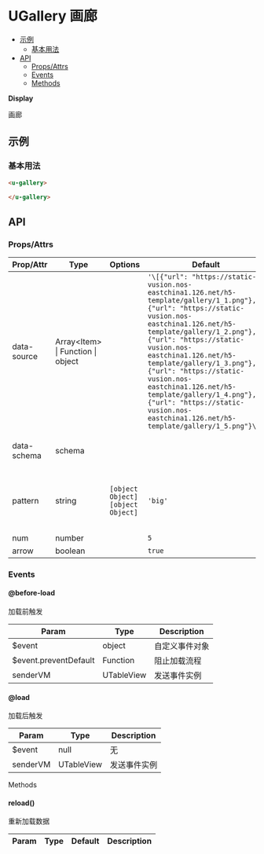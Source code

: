 <!-- 该 README.md 根据 api.yaml 和 docs/*.md 自动生成，为了方便在 GitHub 和 NPM 上查阅。如需修改，请查看源文件 -->

# UGallery 画廊

- [示例](#示例)
    - [基本用法](#基本用法)
- [API]()
    - [Props/Attrs](#propsattrs)
    - [Events](#events)
    - [Methods](#methods)

**Display**

画廊

## 示例
### 基本用法

``` html
<u-gallery>
    
</u-gallery>
```
## API
### Props/Attrs

| Prop/Attr | Type | Options | Default | Description |
| --------- | ---- | ------- | ------- | ----------- |
| data-source | Array\<Item\> \| Function \| object |  | `'\[{"url": "https://static-vusion.nos-eastchina1.126.net/h5-template/gallery/1_1.png"},{"url": "https://static-vusion.nos-eastchina1.126.net/h5-template/gallery/1_2.png"},{"url": "https://static-vusion.nos-eastchina1.126.net/h5-template/gallery/1_3.png"},{"url": "https://static-vusion.nos-eastchina1.126.net/h5-template/gallery/1_4.png"},{"url": "https://static-vusion.nos-eastchina1.126.net/h5-template/gallery/1_5.png"}\]'` | 展示数据的输入源，可设置为数据集对象或者返回数据集的逻辑 |
| data-schema | schema |  |  | 集合类型每一元素的数据类型 |
| pattern | string | `[object Object]`<br/>`[object Object]` | `'big'` | 图片的显示模式，支持大图模式和缩略图模式。 |
| num | number |  | `5` |  |
| arrow | boolean |  | `true` |  |

### Events

#### @before-load

加载前触发

| Param | Type | Description |
| ----- | ---- | ----------- |
| $event | object | 自定义事件对象 |
| $event.preventDefault | Function | 阻止加载流程 |
| senderVM | UTableView | 发送事件实例 |

#### @load

加载后触发

| Param | Type | Description |
| ----- | ---- | ----------- |
| $event | null | 无 |
| senderVM | UTableView | 发送事件实例 |

Methods

#### reload()

重新加载数据

| Param | Type | Default | Description |
| ----- | ---- | ------- | ----------- |

